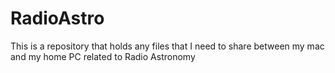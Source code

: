 # RadioAstro
This is a repository that holds any files that I need to share between
my mac and my home PC related to Radio Astronomy
